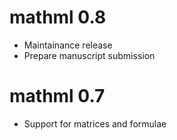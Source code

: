 # mathml 0.8

* Maintainance release
* Prepare manuscript submission

# mathml 0.7

* Support for matrices and formulae
